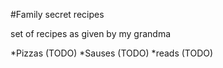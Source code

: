 #Family secret recipes

set of recipes as given by my grandma

*Pizzas (TODO)
*Sauses (TODO)
*reads (TODO)

